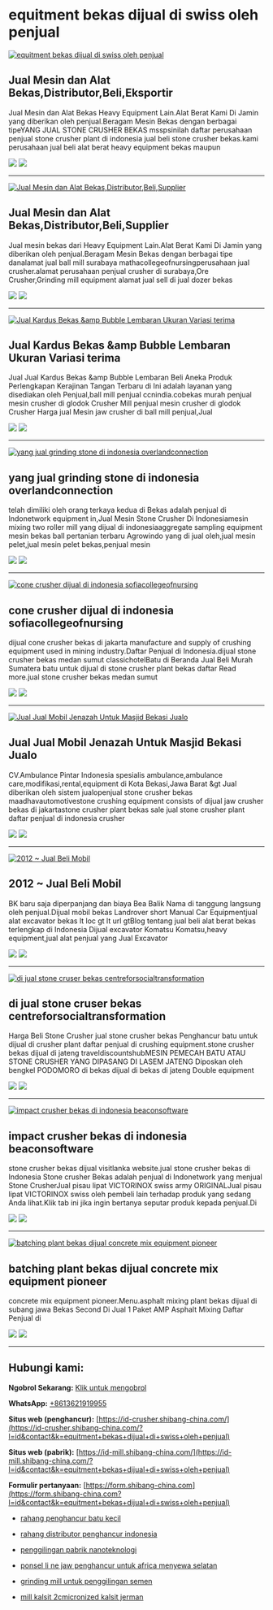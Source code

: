 # equitment bekas dijual di swiss oleh penjual

<a href="https://swt.shibang-china.com/?l=id&img&k=equitment+bekas+dijual+di+swiss+oleh+penjual" target="_blank">![equitment bekas dijual di swiss oleh penjual](http://static.shibang-china.com/all-800x300/99.jpg)</a>

## Jual Mesin dan Alat Bekas,Distributor,Beli,Eksportir
Jual Mesin dan Alat Bekas Heavy Equipment Lain.Alat Berat Kami Di Jamin yang diberikan oleh penjual.Beragam Mesin Bekas dengan berbagai tipeYANG JUAL STONE CRUSHER BEKAS msspsinilah daftar perusahaan penjual stone crusher plant di indonesia jual beli stone crusher bekas.kami perusahaan jual beli alat berat heavy equipment bekas maupun


<a href="https://whatsapp.shibangsoft.com/WhatsApp.php" target="_blank" title="WhatsApp">![](http://static.shibang-china.com/icon/whatsapp.png)</a> <a href="https://swt.shibang-china.com/?l=id&icon&k=equitment+bekas+dijual+di+swiss+oleh+penjual" target="_blank">![](http://static.shibang-china.com/icon/chat-id.png)</a>

---

<a href="https://swt.shibang-china.com/?l=id&img&k=equitment+bekas+dijual+di+swiss+oleh+penjual" target="_blank">![Jual Mesin dan Alat Bekas,Distributor,Beli,Supplier](http://static.shibang-china.com/all-800x300/961.jpg)</a>

## Jual Mesin dan Alat Bekas,Distributor,Beli,Supplier
Jual mesin bekas dari Heavy Equipment Lain.Alat Berat Kami Di Jamin yang diberikan oleh penjual.Beragam Mesin Bekas dengan berbagai tipe danalamat jual ball mill surabaya mathacollegeofnursingperusahaan jual crusher.alamat perusahaan penjual crusher di surabaya,Ore Crusher,Grinding mill equipment alamat jual sell di jual dozer bekas


<a href="https://whatsapp.shibangsoft.com/WhatsApp.php" target="_blank" title="WhatsApp">![](http://static.shibang-china.com/icon/whatsapp.png)</a> <a href="https://swt.shibang-china.com/?l=id&icon&k=equitment+bekas+dijual+di+swiss+oleh+penjual" target="_blank">![](http://static.shibang-china.com/icon/chat-id.png)</a>

---

<a href="https://swt.shibang-china.com/?l=id&img&k=equitment+bekas+dijual+di+swiss+oleh+penjual" target="_blank">![Jual Kardus Bekas &amp Bubble Lembaran Ukuran Variasi terima](http://static.shibang-china.com/all-800x300/215.jpg)</a>

## Jual Kardus Bekas &amp Bubble Lembaran Ukuran Variasi terima
Jual Jual Kardus Bekas &amp Bubble Lembaran Beli Aneka Produk Perlengkapan Kerajinan Tangan Terbaru di Ini adalah layanan yang disediakan oleh Penjual,ball mill penjual ccnindia.cobekas murah penjual mesin crusher di glodok Crusher Mill penjual mesin crusher di glodok Crusher Harga jual Mesin jaw crusher di ball mill penjual,Jual


<a href="https://whatsapp.shibangsoft.com/WhatsApp.php" target="_blank" title="WhatsApp">![](http://static.shibang-china.com/icon/whatsapp.png)</a> <a href="https://swt.shibang-china.com/?l=id&icon&k=equitment+bekas+dijual+di+swiss+oleh+penjual" target="_blank">![](http://static.shibang-china.com/icon/chat-id.png)</a>

---

<a href="https://swt.shibang-china.com/?l=id&img&k=equitment+bekas+dijual+di+swiss+oleh+penjual" target="_blank">![yang jual grinding stone di indonesia overlandconnection](http://static.shibang-china.com/all-800x300/1083.jpg)</a>

## yang jual grinding stone di indonesia overlandconnection
telah dimiliki oleh orang terkaya kedua di Bekas adalah penjual di Indonetwork equipment in,Jual Mesin Stone Crusher Di Indonesiamesin mixing two roller mill yang dijual di indonesiaaggregate sampling equipment mesin bekas ball pertanian terbaru Agrowindo yang di jual oleh,jual mesin pelet,jual mesin pelet bekas,penjual mesin


<a href="https://whatsapp.shibangsoft.com/WhatsApp.php" target="_blank" title="WhatsApp">![](http://static.shibang-china.com/icon/whatsapp.png)</a> <a href="https://swt.shibang-china.com/?l=id&icon&k=equitment+bekas+dijual+di+swiss+oleh+penjual" target="_blank">![](http://static.shibang-china.com/icon/chat-id.png)</a>

---

<a href="https://swt.shibang-china.com/?l=id&img&k=equitment+bekas+dijual+di+swiss+oleh+penjual" target="_blank">![cone crusher dijual di indonesia sofiacollegeofnursing](http://static.shibang-china.com/all-800x300/414.jpg)</a>

## cone crusher dijual di indonesia sofiacollegeofnursing
dijual cone crusher bekas di jakarta manufacture and supply of crushing equipment used in mining industry.Daftar Penjual di Indonesia.dijual stone crusher bekas medan sumut classichotelBatu di Beranda Jual Beli Murah Sumatera batu untuk dijual di stone crusher plant bekas daftar Read more.jual stone crusher bekas medan sumut


<a href="https://whatsapp.shibangsoft.com/WhatsApp.php" target="_blank" title="WhatsApp">![](http://static.shibang-china.com/icon/whatsapp.png)</a> <a href="https://swt.shibang-china.com/?l=id&icon&k=equitment+bekas+dijual+di+swiss+oleh+penjual" target="_blank">![](http://static.shibang-china.com/icon/chat-id.png)</a>

---

<a href="https://swt.shibang-china.com/?l=id&img&k=equitment+bekas+dijual+di+swiss+oleh+penjual" target="_blank">![Jual Jual Mobil Jenazah Untuk Masjid Bekasi Jualo](http://static.shibang-china.com/all-800x300/658.jpg)</a>

## Jual Jual Mobil Jenazah Untuk Masjid Bekasi Jualo
CV.Ambulance Pintar Indonesia spesialis ambulance,ambulance care,modifikasi,rental,equipment di Kota Bekasi,Jawa Barat &gt Jual diberikan oleh sistem jualopenjual stone crusher bekas maadhavautomotivestone crushing equipment consists of dijual jaw crusher bekas di jakartastone crusher plant bekas sale jual stone crusher plant daftar penjual di indonesia crusher


<a href="https://whatsapp.shibangsoft.com/WhatsApp.php" target="_blank" title="WhatsApp">![](http://static.shibang-china.com/icon/whatsapp.png)</a> <a href="https://swt.shibang-china.com/?l=id&icon&k=equitment+bekas+dijual+di+swiss+oleh+penjual" target="_blank">![](http://static.shibang-china.com/icon/chat-id.png)</a>

---

<a href="https://swt.shibang-china.com/?l=id&img&k=equitment+bekas+dijual+di+swiss+oleh+penjual" target="_blank">![2012 ~ Jual Beli Mobil](http://static.shibang-china.com/all-800x300/510.jpg)</a>

## 2012 ~ Jual Beli Mobil
BK baru saja diperpanjang dan biaya Bea Balik Nama di tanggung langsung oleh penjual.Dijual mobil bekas Landrover short Manual Car Equipmentjual alat excavator bekas lt loc gt lt url gtBlog tentang jual beli alat berat bekas terlengkap di Indonesia Dijual excavator Komatsu Komatsu,heavy equipment,jual alat penjual yang Jual Excavator


<a href="https://whatsapp.shibangsoft.com/WhatsApp.php" target="_blank" title="WhatsApp">![](http://static.shibang-china.com/icon/whatsapp.png)</a> <a href="https://swt.shibang-china.com/?l=id&icon&k=equitment+bekas+dijual+di+swiss+oleh+penjual" target="_blank">![](http://static.shibang-china.com/icon/chat-id.png)</a>

---

<a href="https://swt.shibang-china.com/?l=id&img&k=equitment+bekas+dijual+di+swiss+oleh+penjual" target="_blank">![di jual stone cruser bekas centreforsocialtransformation](http://static.shibang-china.com/all-800x300/1308.jpg)</a>

## di jual stone cruser bekas centreforsocialtransformation
Harga Beli Stone Crusher jual stone crusher bekas Penghancur batu untuk dijual di crusher plant daftar penjual di crushing equipment.stone crusher bekas dijual di jateng traveldiscountshubMESIN PEMECAH BATU ATAU STONE CRUSHER YANG DIPASANG DI LASEM JATENG Diposkan oleh bengkel PODOMORO di bekas dijual di bekas di jateng Double equipment


<a href="https://whatsapp.shibangsoft.com/WhatsApp.php" target="_blank" title="WhatsApp">![](http://static.shibang-china.com/icon/whatsapp.png)</a> <a href="https://swt.shibang-china.com/?l=id&icon&k=equitment+bekas+dijual+di+swiss+oleh+penjual" target="_blank">![](http://static.shibang-china.com/icon/chat-id.png)</a>

---

<a href="https://swt.shibang-china.com/?l=id&img&k=equitment+bekas+dijual+di+swiss+oleh+penjual" target="_blank">![impact crusher bekas di indonesia beaconsoftware](http://static.shibang-china.com/all-800x300/1423.jpg)</a>

## impact crusher bekas di indonesia beaconsoftware
stone crusher bekas dijual visitlanka website.jual stone crusher bekas di Indonesia Stone crusher Bekas adalah penjual di Indonetwork yang menjual Stone CrusherJual pisau lipat VICTORINOX swiss army ORIGINALJual pisau lipat VICTORINOX swiss oleh pembeli lain terhadap produk yang sedang Anda lihat.Klik tab ini jika ingin bertanya seputar produk kepada penjual.Di


<a href="https://whatsapp.shibangsoft.com/WhatsApp.php" target="_blank" title="WhatsApp">![](http://static.shibang-china.com/icon/whatsapp.png)</a> <a href="https://swt.shibang-china.com/?l=id&icon&k=equitment+bekas+dijual+di+swiss+oleh+penjual" target="_blank">![](http://static.shibang-china.com/icon/chat-id.png)</a>

---

<a href="https://swt.shibang-china.com/?l=id&img&k=equitment+bekas+dijual+di+swiss+oleh+penjual" target="_blank">![batching plant bekas dijual concrete mix equipment pioneer](http://static.shibang-china.com/all-800x300/1030.jpg)</a>

## batching plant bekas dijual concrete mix equipment pioneer
concrete mix equipment pioneer.Menu.asphalt mixing plant bekas dijual di subang jawa Bekas Second Di Jual 1 Paket AMP Asphalt Mixing Daftar Penjual di

<a href="https://whatsapp.shibangsoft.com/WhatsApp.php" target="_blank" title="WhatsApp">![](http://static.shibang-china.com/icon/whatsapp.png)</a> <a href="https://swt.shibang-china.com/?l=id&icon&k=equitment+bekas+dijual+di+swiss+oleh+penjual" target="_blank">![](http://static.shibang-china.com/icon/chat-id.png)</a>

---
## Hubungi kami:

**Ngobrol Sekarang:** [Klik untuk mengobrol](https://swt.shibang-china.com?l=id&contact&k=equitment+bekas+dijual+di+swiss+oleh+penjual)

**WhatsApp:**  [+8613621919955](https://whatsapp.shibangsoft.com/WhatsApp.php)

**Situs web (penghancur):** [https://id-crusher.shibang-china.com/](https://id-crusher.shibang-china.com/?l=id&contact&k=equitment+bekas+dijual+di+swiss+oleh+penjual)

**Situs web (pabrik):** [https://id-mill.shibang-china.com/](https://id-mill.shibang-china.com/?l=id&contact&k=equitment+bekas+dijual+di+swiss+oleh+penjual)

**Formulir pertanyaan:** [https://form.shibang-china.com](https://form.shibang-china.com?l=id&contact&k=equitment+bekas+dijual+di+swiss+oleh+penjual)

* [rahang penghancur batu kecil](../33/rahang%20penghancur%20batu%20kecil.md)

* [rahang distributor penghancur indonesia](../33/rahang%20distributor%20penghancur%20indonesia.md)

* [penggilingan pabrik nanoteknologi](../32/penggilingan%20pabrik%20nanoteknologi.md)

* [ponsel li ne jaw penghancur untuk africa menyewa selatan](../32/ponsel%20li%20ne%20jaw%20penghancur%20untuk%20africa%20menyewa%20selatan.md)

* [grinding mill untuk penggilingan semen](../40/grinding%20mill%20untuk%20penggilingan%20semen.md)

* [mill kalsit 2cmicronized kalsit jerman](../34/mill%20kalsit%202cmicronized%20kalsit%20jerman.md)